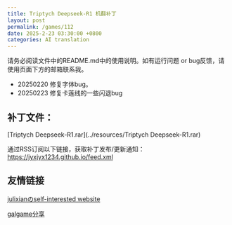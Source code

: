 ```yaml
---
title: Triptych Deepseek-R1 机翻补丁
layout: post
permalink: /games/112
date: 2025-2-23 03:30:00 +0800
categories: AI translation
---
```



请务必阅读文件中的README.md中的使用说明。如有运行问题 or bug反馈，请使用页面下方的邮箱联系我。

- 20250220 修复字体bug。
- 20250223 修复卡莲线的一些闪退bug

## 补丁文件：

[Triptych Deepseek-R1.rar](../resources/Triptych Deepseek-R1.rar)

 

通过RSS订阅以下链接，获取补丁发布/更新通知：https://jyxjyx1234.github.io/feed.xml

## 友情链接

[julixianのself-interested website](https://julixian-siw.worldsystem.top/) 

[galgame分享](https://t.me/galgpt)